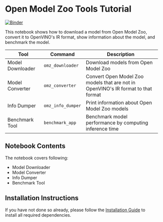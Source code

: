 # Open Model Zoo Tools Tutorial

[![Binder](https://mybinder.org/badge_logo.svg)](https://mybinder.org/v2/gh/openvinotoolkit/openvino_notebooks/HEAD?filepath=notebooks%2F104-model-tools%2F104-model-tools.ipynb)

This notebook shows how to download a model from Open Model Zoo, convert it to OpenVINO's IR format, show information about the model, and benchmark the model.

| Tool             | Command           | Description                                                                       |
|------------------|-------------------|-----------------------------------------------------------------------------------|
| Model Downloader | `omz_downloader`  | Download models from Open Model Zoo                                               |
| Model Converter  | `omz_converter`   | Convert Open Model Zoo models that are not in OpenVINO's IR format to that format |
| Info Dumper      | `omz_info_dumper` | Print information about Open Model Zoo models                                     |
| Benchmark Tool   | `benchmark_app`   | Benchmark model performance by computing inference time                           |

## Notebook Contents

The notebook covers following:

* Model Downloader
* Model Converter
* Info Dumper
* Benchmark Tool

## Installation Instructions

If you have not done so already, please follow the [Installation Guide](../../README.md) to install all required dependencies.
